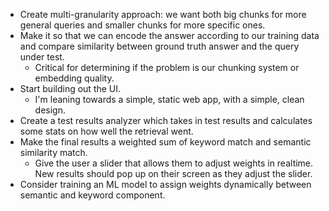 - Create multi-granularity approach: we want both big chunks for more general queries and smaller chunks for more specific ones.
- Make it so that we can encode the answer according to our training data and compare similarity between ground truth answer and the query under test.
    - Critical for determining if the problem is our chunking system or embedding quality.
- Start building out the UI.
    - I'm leaning towards a simple, static web app, with a simple, clean design.
- Create a test results analyzer which takes in test results and calculates some stats on how well the retrieval went.
- Make the final results a weighted sum of keyword match and semantic similarity match.
    - Give the user a slider that allows them to adjust weights in realtime. New results should pop up on their screen as they adjust the slider.
- Consider training an ML model to assign weights dynamically between semantic and keyword component.